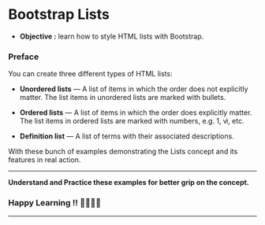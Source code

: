 # Bootstrap Lists
- **Objective :** learn how to style HTML lists with Bootstrap.

### Preface
You can create three different types of HTML lists:

- **Unordered lists** — A list of items in which the order does not explicitly matter. The list items in unordered lists are marked with bullets.

- **Ordered lists** — A list of items in which the order does explicitly matter. The list items in ordered lists are marked with numbers, e.g. 1, ⅵ, etc.

- **Definition list** — A list of terms with their associated descriptions.

With these bunch of examples demonstrating the Lists concept and its features in real action.

---
**Understand and Practice these examples for better grip on the concept.**

### Happy Learning !! 👍🏻✌🏻

---
